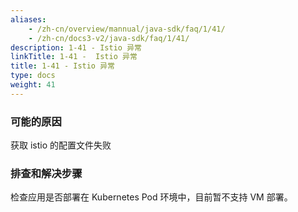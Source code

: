 ```yaml
---
aliases:
    - /zh-cn/overview/mannual/java-sdk/faq/1/41/
    - /zh-cn/docs3-v2/java-sdk/faq/1/41/
description: 1-41 - Istio 异常
linkTitle: 1-41 -  Istio 异常
title: 1-41 - Istio 异常
type: docs
weight: 41
---
```







### 可能的原因

获取 istio 的配置文件失败

### 排查和解决步骤

检查应用是否部署在 Kubernetes Pod 环境中，目前暂不支持 VM 部署。